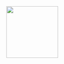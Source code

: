<div align="center">
	<img height="137px" src="https://github-readme-stats.vercel.app/api?username=flycodeu&hide_title=true&hide_border=true&show_icons=trueline_height=21&text_color=000&icon_color=000&bg_color=0,ea6161,ffc64d,fffc4d,52fa5a&theme=graywhite" />
</div>
